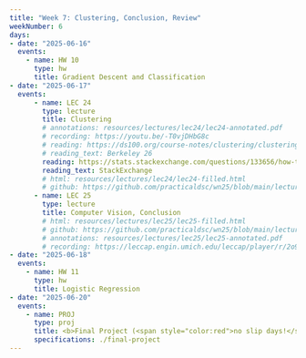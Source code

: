```yaml
---
title: "Week 7: Clustering, Conclusion, Review"
weekNumber: 6
days:
- date: "2025-06-16"
  events:
    - name: HW 10
      type: hw
      title: Gradient Descent and Classification
- date: "2025-06-17"
  events:
      - name: LEC 24
        type: lecture
        title: Clustering
        # annotations: resources/lectures/lec24/lec24-annotated.pdf
        # recording: https://youtu.be/-T0vjDHbG8c
        # reading: https://ds100.org/course-notes/clustering/clustering.html
        # reading_text: Berkeley 26
        reading: https://stats.stackexchange.com/questions/133656/how-to-understand-the-drawbacks-of-k-means
        reading_text: StackExchange
        # html: resources/lectures/lec24/lec24-filled.html
        # github: https://github.com/practicaldsc/wn25/blob/main/lectures/lec24/
      - name: LEC 25
        type: lecture
        title: Computer Vision, Conclusion
        # html: resources/lectures/lec25/lec25-filled.html
        # github: https://github.com/practicaldsc/wn25/blob/main/lectures/lec25/
        # annotations: resources/lectures/lec25/lec25-annotated.pdf
        # recording: https://leccap.engin.umich.edu/leccap/player/r/2o9zjg
- date: "2025-06-18"
  events:
    - name: HW 11
      type: hw
      title: Logistic Regression
- date: "2025-06-20"
  events:
    - name: PROJ
      type: proj
      title: <b>Final Project (<span style="color:red">no slip days!</span>)</b>
      specifications: ./final-project
---
```

  
